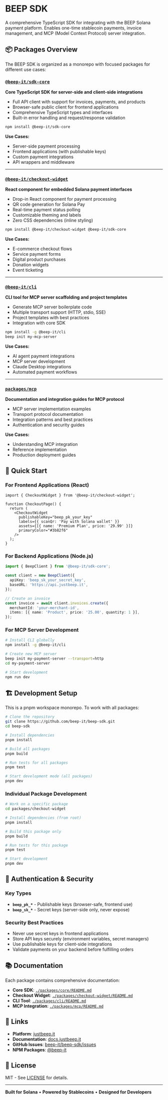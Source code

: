 # BEEP SDK

A comprehensive TypeScript SDK for integrating with the BEEP Solana payment platform. Enables one-time stablecoin payments, invoice management, and MCP (Model Context Protocol) server integration.

## 📦 Packages Overview

The BEEP SDK is organized as a monorepo with focused packages for different use cases:

### [`@beep-it/sdk-core`](./packages/core)

**Core TypeScript SDK for server-side and client-side integrations**

- Full API client with support for invoices, payments, and products
- Browser-safe public client for frontend applications
- Comprehensive TypeScript types and interfaces
- Built-in error handling and request/response validation

```bash
npm install @beep-it/sdk-core
```

**Use Cases:**

- Server-side payment processing
- Frontend applications (with publishable keys)
- Custom payment integrations
- API wrappers and middleware

---

### [`@beep-it/checkout-widget`](./packages/checkout-widget)

**React component for embedded Solana payment interfaces**

- Drop-in React component for payment processing
- QR code generation for Solana Pay
- Real-time payment status polling
- Customizable theming and labels
- Zero CSS dependencies (inline styling)

```bash
npm install @beep-it/checkout-widget @beep-it/sdk-core
```

**Use Cases:**

- E-commerce checkout flows
- Service payment forms
- Digital product purchases
- Donation widgets
- Event ticketing

---

### [`@beep-it/cli`](./packages/cli)

**CLI tool for MCP server scaffolding and project templates**

- Generate MCP server boilerplate code
- Multiple transport support (HTTP, stdio, SSE)
- Project templates with best practices
- Integration with core SDK

```bash
npm install -g @beep-it/cli
beep init my-mcp-server
```

**Use Cases:**

- AI agent payment integrations
- MCP server development
- Claude Desktop integrations
- Automated payment workflows

---

### [`packages/mcp`](./packages/mcp)

**Documentation and integration guides for MCP protocol**

- MCP server implementation examples
- Transport protocol documentation
- Integration patterns and best practices
- Authentication and security guides

**Use Cases:**

- Understanding MCP integration
- Reference implementation
- Production deployment guides

## 🚀 Quick Start

### For Frontend Applications (React)

```tsx
import { CheckoutWidget } from '@beep-it/checkout-widget';

function CheckoutPage() {
  return (
    <CheckoutWidget
      publishableKey="beep_pk_your_key"
      labels={{ scanQr: 'Pay with Solana wallet' }}
      assets={[{ name: 'Premium Plan', price: '29.99' }]}
      primaryColor="#3b82f6"
    />
  );
}
```

### For Backend Applications (Node.js)

```typescript
import { BeepClient } from '@beep-it/sdk-core';

const client = new BeepClient({
  apiKey: 'beep_sk_your_secret_key',
  baseURL: 'https://api.justbeep.it',
});

// Create an invoice
const invoice = await client.invoices.create({
  merchantId: 'your-merchant-id',
  items: [{ name: 'Product', price: '25.00', quantity: 1 }],
});
```

### For MCP Server Development

```bash
# Install CLI globally
npm install -g @beep-it/cli

# Create new MCP server
beep init my-payment-server --transport=http
cd my-payment-server

# Start development
npm run dev
```

## 🏗 Development Setup

This is a pnpm workspace monorepo. To work with all packages:

```bash
# Clone the repository
git clone https://github.com/beep-it/beep-sdk.git
cd beep-sdk

# Install dependencies
pnpm install

# Build all packages
pnpm build

# Run tests for all packages
pnpm test

# Start development mode (all packages)
pnpm dev
```

### Individual Package Development

```bash
# Work on a specific package
cd packages/checkout-widget

# Install dependencies (from root)
pnpm install

# Build this package only
pnpm build

# Run tests for this package
pnpm test

# Start development
pnpm dev
```

## 🔐 Authentication & Security

### Key Types

- **`beep_pk_*`** - Publishable keys (browser-safe, frontend use)
- **`beep_sk_*`** - Secret keys (server-side only, never expose)

### Security Best Practices

- Never use secret keys in frontend applications
- Store API keys securely (environment variables, secret managers)
- Use publishable keys for client-side integrations
- Validate payments on your backend before fulfilling orders

## 📚 Documentation

Each package contains comprehensive documentation:

- **Core SDK**: [`./packages/core/README.md`](./packages/core/README.md)
- **Checkout Widget**: [`./packages/checkout-widget/README.md`](./packages/checkout-widget/README.md)
- **CLI Tool**: [`./packages/cli/README.md`](./packages/cli/README.md)
- **MCP Integration**: [`./packages/mcp/README.md`](./packages/mcp/README.md)

## 🔗 Links

- **Platform**: [justbeep.it](https://app.justbeep.it)
- **Documentation**: [docs.justbeep.it](https://api.dev.justbeep.it/api-docs/)
- **GitHub Issues**: [beep-it/beep-sdk/issues](https://github.com/beep-it/beep-sdk/issues)
- **NPM Packages**: [@beep-it](https://www.npmjs.com/org/beep-it)

## 📄 License

MIT - See [LICENSE](./LICENSE) for details.

---

**Built for Solana** • **Powered by Stablecoins** • **Designed for Developers**
